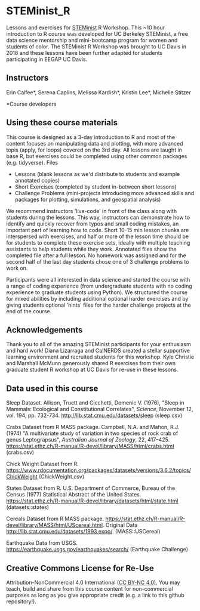 # STEMinist_R

Lessons and exercises for [STEMinist](http://calnerds.berkeley.edu/programs/steminist) R Workshop.
This ~10 hour introduction to R course was developed for UC Berkeley STEMinist, a free data science mentorship and mini-bootcamp program for women and students of color. The STEMinist R Workshop was brought to UC Davis in 2018 and these lessons have been further adapted for students participating in EEGAP UC Davis.

## Instructors
Erin Calfee*, Serena Caplins, Melissa Kardish*, Kristin Lee*, Michelle Stitzer

*Course developers

## Using these course materials
This course is designed as a 3-day introduction to R and most of the content focuses on manipulating data and plotting, with more advanced topis (apply, for loops) covered on the 3rd day. All lessons are taught in base R, but exercises could be completed using other common packages (e.g. tidyverse).
Files
  - Lessons (blank lessons as we'd distribute to students and example annotated copies)
  - Short Exercises (completed by student in-between short lessons)
  - Challenge Problems (mini-projects introducing more advanced skills and packages for plotting, simulations, and geospatial analysis)

We recommend instructors 'live-code' in front of the class along with students during the lessons. This way, instructors can demonstrate how to identify and quickly recover from typos and small coding mistakes, an important part of learning how to code. Short 10-15 min lesson chunks are interspersed with exercises, and half or more of the lesson time should be for students to complete these exercise sets, ideally with multiple teaching assistants to help students while they work. Annotated files show the completed file after a full lesson. No homework was assigned and for the second half of the last day students chose one of 3 challenge problems to work on.

Participants were all interested in data science and started the course with a range of coding experience (from undergraduate students with no coding experience to graduate students using Python). We structured the course for mixed abilities by including additional optional harder exercises and by giving students optional 'hints' files for the harder challenge projects at the end of the course.

## Acknowledgements
Thank you to all of the amazing STEMinist participants for your enthusiasm and hard work! 
Diana Lizarraga and CalNERDS created a stellar supportive learning environment and recruited students for this workshop.
Kyle Christie and Marshall McMunn generously shared R exercises from their own graduate student R workshop at UC Davis for re-use in these lessons.

## Data used in this course
Sleep Dataset. Allison, Truett and Cicchetti, Domenic V. (1976), "Sleep  in  Mammals: 
Ecological and Constitutional  Correlates",  _Science_,  November  12, 
vol. 194, pp. 732-734. 
http://lib.stat.cmu.edu/datasets/sleep (sleep.csv)

Crabs Dataset from R MASS package. Campbell, N.A. and Mahon, R.J. (1974) 
"A multivariate study of variation in two species of rock crab of genus Leptograpsus", 
_Australian Journal of Zoology_, 22, 417–425. 
https://stat.ethz.ch/R-manual/R-devel/library/MASS/html/crabs.html (crabs.csv)

Chick Weight Dataset from R. 
https://www.rdocumentation.org/packages/datasets/versions/3.6.2/topics/ChickWeight (ChickWeight.csv)

States Dataset from R. U.S. Department of Commerce, Bureau of the Census (1977) Statistical Abstract of the United States.
https://stat.ethz.ch/R-manual/R-devel/library/datasets/html/state.html (datasets::states)

Cereals Dataset from R MASS package. https://stat.ethz.ch/R-manual/R-devel/library/MASS/html/UScereal.html. Original Data http://lib.stat.cmu.edu/datasets/1993.expo/. (MASS::USCereal)

Earthquake Data from USGS.
https://earthquake.usgs.gov/earthquakes/search/ (Earthquake Challenge)

## Creative Commons License for Re-Use
Attribution-NonCommercial 4.0 International ([CC BY-NC 4.0](https://creativecommons.org/licenses/by-nc/4.0/)).
You may teach, build and share from this course content for non-commercial purposes as long as you give appropriate credit (e.g. a link to this github repository!).
